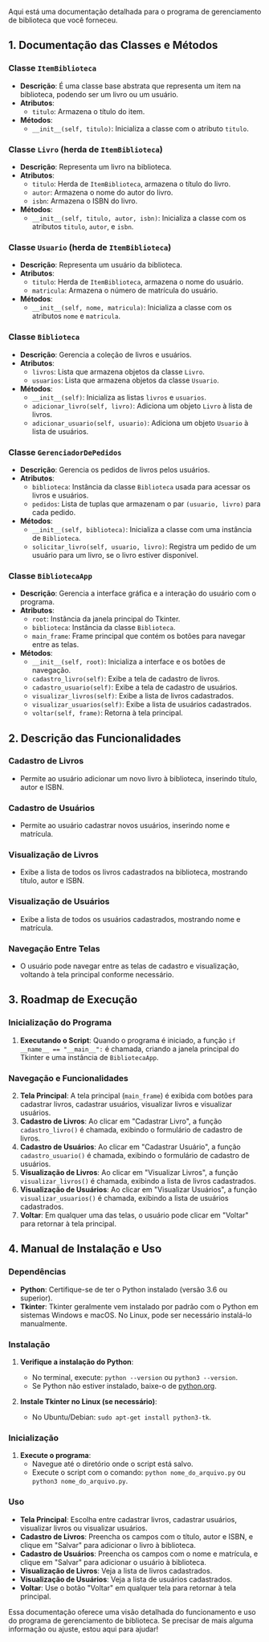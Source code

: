 Aqui está uma documentação detalhada para o programa de gerenciamento de biblioteca que você forneceu.

## 1. Documentação das Classes e Métodos

### **Classe `ItemBiblioteca`**
- **Descrição**: É uma classe base abstrata que representa um item na biblioteca, podendo ser um livro ou um usuário.
- **Atributos**:
  - `titulo`: Armazena o título do item.
- **Métodos**:
  - `__init__(self, titulo)`: Inicializa a classe com o atributo `titulo`.

### **Classe `Livro` (herda de `ItemBiblioteca`)**
- **Descrição**: Representa um livro na biblioteca.
- **Atributos**:
  - `titulo`: Herda de `ItemBiblioteca`, armazena o título do livro.
  - `autor`: Armazena o nome do autor do livro.
  - `isbn`: Armazena o ISBN do livro.
- **Métodos**:
  - `__init__(self, titulo, autor, isbn)`: Inicializa a classe com os atributos `titulo`, `autor`, e `isbn`.

### **Classe `Usuario` (herda de `ItemBiblioteca`)**
- **Descrição**: Representa um usuário da biblioteca.
- **Atributos**:
  - `titulo`: Herda de `ItemBiblioteca`, armazena o nome do usuário.
  - `matricula`: Armazena o número de matrícula do usuário.
- **Métodos**:
  - `__init__(self, nome, matricula)`: Inicializa a classe com os atributos `nome` e `matricula`.

### **Classe `Biblioteca`**
- **Descrição**: Gerencia a coleção de livros e usuários.
- **Atributos**:
  - `livros`: Lista que armazena objetos da classe `Livro`.
  - `usuarios`: Lista que armazena objetos da classe `Usuario`.
- **Métodos**:
  - `__init__(self)`: Inicializa as listas `livros` e `usuarios`.
  - `adicionar_livro(self, livro)`: Adiciona um objeto `Livro` à lista de livros.
  - `adicionar_usuario(self, usuario)`: Adiciona um objeto `Usuario` à lista de usuários.

### **Classe `GerenciadorDePedidos`**
- **Descrição**: Gerencia os pedidos de livros pelos usuários.
- **Atributos**:
  - `biblioteca`: Instância da classe `Biblioteca` usada para acessar os livros e usuários.
  - `pedidos`: Lista de tuplas que armazenam o par `(usuario, livro)` para cada pedido.
- **Métodos**:
  - `__init__(self, biblioteca)`: Inicializa a classe com uma instância de `Biblioteca`.
  - `solicitar_livro(self, usuario, livro)`: Registra um pedido de um usuário para um livro, se o livro estiver disponível.

### **Classe `BibliotecaApp`**
- **Descrição**: Gerencia a interface gráfica e a interação do usuário com o programa.
- **Atributos**:
  - `root`: Instância da janela principal do Tkinter.
  - `biblioteca`: Instância da classe `Biblioteca`.
  - `main_frame`: Frame principal que contém os botões para navegar entre as telas.
- **Métodos**:
  - `__init__(self, root)`: Inicializa a interface e os botões de navegação.
  - `cadastro_livro(self)`: Exibe a tela de cadastro de livros.
  - `cadastro_usuario(self)`: Exibe a tela de cadastro de usuários.
  - `visualizar_livros(self)`: Exibe a lista de livros cadastrados.
  - `visualizar_usuarios(self)`: Exibe a lista de usuários cadastrados.
  - `voltar(self, frame)`: Retorna à tela principal.

## 2. Descrição das Funcionalidades

### **Cadastro de Livros**
- Permite ao usuário adicionar um novo livro à biblioteca, inserindo título, autor e ISBN.

### **Cadastro de Usuários**
- Permite ao usuário cadastrar novos usuários, inserindo nome e matrícula.

### **Visualização de Livros**
- Exibe a lista de todos os livros cadastrados na biblioteca, mostrando título, autor e ISBN.

### **Visualização de Usuários**
- Exibe a lista de todos os usuários cadastrados, mostrando nome e matrícula.

### **Navegação Entre Telas**
- O usuário pode navegar entre as telas de cadastro e visualização, voltando à tela principal conforme necessário.

## 3. Roadmap de Execução

### **Inicialização do Programa**
1. **Executando o Script**: Quando o programa é iniciado, a função `if __name__ == "__main__":` é chamada, criando a janela principal do Tkinter e uma instância de `BibliotecaApp`.

### **Navegação e Funcionalidades**
2. **Tela Principal**: A tela principal (`main_frame`) é exibida com botões para cadastrar livros, cadastrar usuários, visualizar livros e visualizar usuários.
3. **Cadastro de Livros**: Ao clicar em "Cadastrar Livro", a função `cadastro_livro()` é chamada, exibindo o formulário de cadastro de livros.
4. **Cadastro de Usuários**: Ao clicar em "Cadastrar Usuário", a função `cadastro_usuario()` é chamada, exibindo o formulário de cadastro de usuários.
5. **Visualização de Livros**: Ao clicar em "Visualizar Livros", a função `visualizar_livros()` é chamada, exibindo a lista de livros cadastrados.
6. **Visualização de Usuários**: Ao clicar em "Visualizar Usuários", a função `visualizar_usuarios()` é chamada, exibindo a lista de usuários cadastrados.
7. **Voltar**: Em qualquer uma das telas, o usuário pode clicar em "Voltar" para retornar à tela principal.

## 4. Manual de Instalação e Uso

### **Dependências**
- **Python**: Certifique-se de ter o Python instalado (versão 3.6 ou superior).
- **Tkinter**: Tkinter geralmente vem instalado por padrão com o Python em sistemas Windows e macOS. No Linux, pode ser necessário instalá-lo manualmente.

### **Instalação**
1. **Verifique a instalação do Python**:
   - No terminal, execute: `python --version` ou `python3 --version`.
   - Se Python não estiver instalado, baixe-o de [python.org](https://www.python.org/downloads/).

2. **Instale Tkinter no Linux (se necessário)**:
   - No Ubuntu/Debian: `sudo apt-get install python3-tk`.

### **Inicialização**
1. **Execute o programa**:
   - Navegue até o diretório onde o script está salvo.
   - Execute o script com o comando: `python nome_do_arquivo.py` ou `python3 nome_do_arquivo.py`.

### **Uso**
- **Tela Principal**: Escolha entre cadastrar livros, cadastrar usuários, visualizar livros ou visualizar usuários.
- **Cadastro de Livros**: Preencha os campos com o título, autor e ISBN, e clique em "Salvar" para adicionar o livro à biblioteca.
- **Cadastro de Usuários**: Preencha os campos com o nome e matrícula, e clique em "Salvar" para adicionar o usuário à biblioteca.
- **Visualização de Livros**: Veja a lista de livros cadastrados.
- **Visualização de Usuários**: Veja a lista de usuários cadastrados.
- **Voltar**: Use o botão "Voltar" em qualquer tela para retornar à tela principal.

Essa documentação oferece uma visão detalhada do funcionamento e uso do programa de gerenciamento de biblioteca. Se precisar de mais alguma informação ou ajuste, estou aqui para ajudar!
